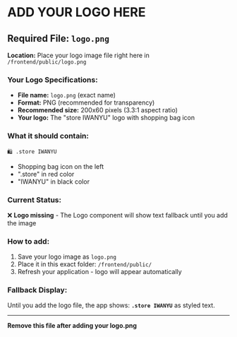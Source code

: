 # ADD YOUR LOGO HERE

## Required File: `logo.png`

**Location:** Place your logo image file right here in `/frontend/public/logo.png`

### Your Logo Specifications:
- **File name:** `logo.png` (exact name)
- **Format:** PNG (recommended for transparency)
- **Recommended size:** 200x60 pixels (3.3:1 aspect ratio)
- **Your logo:** The "store IWANYU" logo with shopping bag icon

### What it should contain:
```
🛍️ .store IWANYU
```
- Shopping bag icon on the left
- ".store" in red color
- "IWANYU" in black color

### Current Status:
❌ **Logo missing** - The Logo component will show text fallback until you add the image

### How to add:
1. Save your logo image as `logo.png` 
2. Place it in this exact folder: `/frontend/public/`
3. Refresh your application - logo will appear automatically

### Fallback Display:
Until you add the logo file, the app shows: **`.store IWANYU`** as styled text.

---
**Remove this file after adding your logo.png** 
